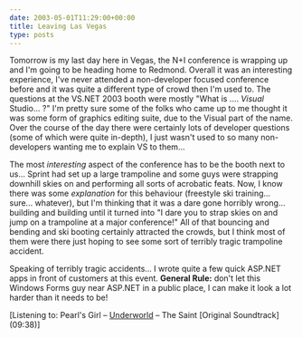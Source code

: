 ```yaml
---
date: 2003-05-01T11:29:00+00:00
title: Leaving Las Vegas
type: posts
---
```

Tomorrow is my last day here in Vegas, the N+I conference is wrapping up and I'm going to be heading home to Redmond. Overall it was an interesting experience, I've never attended a non-developer focused conference before and it was quite a different type of crowd then I'm used to. The questions at the VS.NET 2003 booth were mostly "What is .... _Visual_ Studio... ?" I'm pretty sure some of the folks who came up to me thought it was some form of graphics editing suite, due to the Visual part of the name. Over the course of the day there were certainly lots of developer questions (some of which were quite in-depth), I just wasn't used to so many non-developers wanting me to explain VS to them...

The most _interesting_ aspect of the conference has to be the booth next to us... Sprint had set up a large trampoline and some guys were strapping downhill skies on and performing all sorts of acrobatic feats. Now, I know there was some _explanation_ for this behaviour (freestyle ski training... sure... whatever), but I'm thinking that it was a dare gone horribly wrong... building and building until it turned into "I dare you to strap skies on and jump on a trampoline at a major conference!" All of that bouncing and bending and ski booting certainly attracted the crowds, but I think most of them were there just hoping to see some sort of terribly tragic trampoline accident.

Speaking of terribly tragic accidents... I wrote quite a few quick ASP.NET apps in front of customers at this event. **General Rule:** don't let this Windows Forms guy near ASP.NET in a public place, I can make it look a lot harder than it needs to be!


  [Listening to: Pearl's Girl – [Underworld](https://open.spotify.com/search/Underworld/artists) – The Saint [Original Soundtrack] (09:38)]

